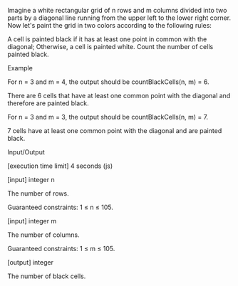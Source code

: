 Imagine a white rectangular grid of n rows and m columns divided into two parts by a diagonal line running from the upper left to the lower right corner. Now let's paint the grid in two colors according to the following rules:

A cell is painted black if it has at least one point in common with the diagonal;
Otherwise, a cell is painted white.
Count the number of cells painted black.

Example

For n = 3 and m = 4, the output should be
countBlackCells(n, m) = 6.

There are 6 cells that have at least one common point with the diagonal and therefore are painted black.

For n = 3 and m = 3, the output should be
countBlackCells(n, m) = 7.

7 cells have at least one common point with the diagonal and are painted black.

Input/Output

[execution time limit] 4 seconds (js)

[input] integer n

The number of rows.

Guaranteed constraints:
1 ≤ n ≤ 105.

[input] integer m

The number of columns.

Guaranteed constraints:
1 ≤ m ≤ 105.

[output] integer

The number of black cells.
